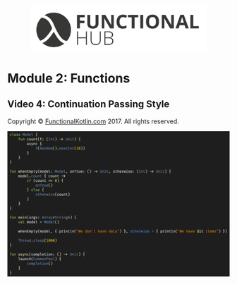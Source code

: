 <p align="center">
<a href="http://functionalkotlin.com"><img src="./images/logo.png" alt="Functional Kotlin" width="400"/></a>
</p>

# Module 2: Functions

## Video 4: Continuation Passing Style

Copyright © [FunctionalKotlin.com](http://functionalkotlin.com) 2017. All rights reserved.

<p align="center">
<img src="./images/code.png" alt="Code" width="600"/>
</p>
